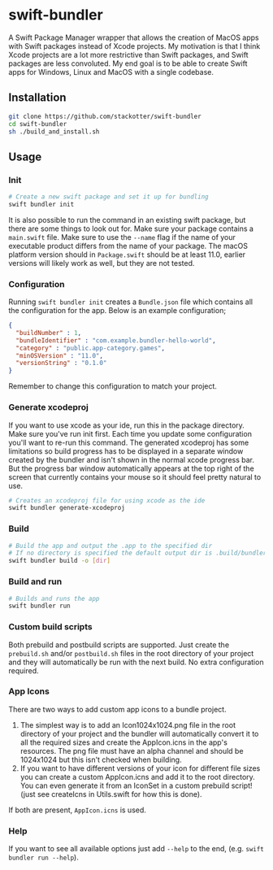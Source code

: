 # swift-bundler

A Swift Package Manager wrapper that allows the creation of MacOS apps with Swift packages instead of Xcode projects. My motivation is that I think Xcode projects are a lot more restrictive than Swift packages, and Swift packages are less convoluted. My end goal is to be able to create Swift apps for Windows, Linux and MacOS with a single codebase.

## Installation

```sh
git clone https://github.com/stackotter/swift-bundler
cd swift-bundler
sh ./build_and_install.sh
```

## Usage

### Init

```sh
# Create a new swift package and set it up for bundling
swift bundler init
```

It is also possible to run the command in an existing swift package, but there are some things to look out for. Make sure your package contains a `main.swift` file. Make sure to use the `--name` flag if the name of your executable product differs from the name of your package. The macOS platform version should in `Package.swift` should be at least 11.0, earlier versions will likely work as well, but they are not tested.

### Configuration

Running `swift bundler init` creates a `Bundle.json` file which contains all the configuration for the app. Below is an example configuration;

```json
{
  "buildNumber" : 1,
  "bundleIdentifier" : "com.example.bundler-hello-world",
  "category" : "public.app-category.games",
  "minOSVersion" : "11.0",
  "versionString" : "0.1.0"
}
```

Remember to change this configuration to match your project.

### Generate xcodeproj

If you want to use xcode as your ide, run this in the package directory. Make sure you've run init first. Each time you update some configuration you'll want to re-run this command. The generated xcodeproj has some limitations so build progress has to be displayed in a separate window created by the bundler and isn't shown in the normal xcode progress bar. But the progress bar window automatically appears at the top right of the screen that currently contains your mouse so it should feel pretty natural to use.

```sh
# Creates an xcodeproj file for using xcode as the ide
swift bundler generate-xcodeproj
```

### Build

```sh
# Build the app and output the .app to the specified dir
# If no directory is specified the default output dir is .build/bundler
swift bundler build -o [dir]
```

### Build and run

```sh
# Builds and runs the app
swift bundler run
```

### Custom build scripts

Both prebuild and postbuild scripts are supported. Just create the `prebuild.sh` and/or `postbuild.sh` files in the root directory of your project and they will automatically be run with the next build. No extra configuration required.

### App Icons

There are two ways to add custom app icons to a bundle project.

1. The simplest way is to add an Icon1024x1024.png file in the root directory of your project and the bundler will automatically convert it to all the required sizes and create the AppIcon.icns in the app's resources. The png file must have an alpha channel and should be 1024x1024 but this isn't checked when building.
2. If you want to have different versions of your icon for different file sizes you can create a custom AppIcon.icns and add it to the root directory. You can even generate it from an IconSet in a custom prebuild script! (just see createIcns in Utils.swift for how this is done).

If both are present, `AppIcon.icns` is used.

### Help

If you want to see all available options just add `--help` to the end, (e.g. `swift bundler run --help`).